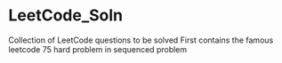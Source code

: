 # LeetCode_Soln
Collection of LeetCode questions to be solved
First contains the famous leetcode 75 hard problem in sequenced problem
